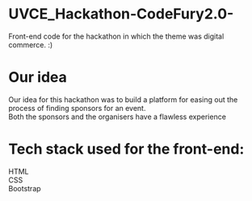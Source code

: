 # UVCE_Hackathon-CodeFury2.0-
Front-end code for the hackathon in which the theme was digital commerce. :)

# Our idea
Our idea for this hackathon was to build a platform for easing out the process of finding sponsors for an event.<br>
Both the sponsors and the organisers have a flawless experience

# Tech stack used for the front-end:
HTML<br>CSS<br>Bootstrap
